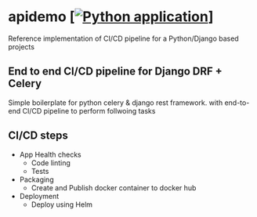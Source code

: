 # apidemo [[![Python application](https://github.com/cyrenity/apidemo/actions/workflows/python-app.yml/badge.svg)](https://github.com/cyrenity/apidemo/actions/workflows/python-app.yml)]

Reference implementation of CI/CD pipeline for a Python/Django based projects 

## End to end CI/CD pipeline for Django DRF + Celery

Simple boilerplate for python celery & django rest framework. with end-to-end CI/CD pipeline to perform follwoing tasks 

## CI/CD steps

* App Health checks 
  * Code linting
  * Tests
* Packaging
  * Create and Publish docker container to docker hub
* Deployment
  * Deploy using Helm 

